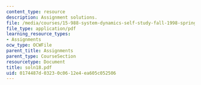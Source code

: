 ```yaml
---
content_type: resource
description: Assignment solutions.
file: /media/courses/15-988-system-dynamics-self-study-fall-1998-spring-1999/0174487d03230c0612e4ea605c052506_soln18.pdf
file_type: application/pdf
learning_resource_types:
- Assignments
ocw_type: OCWFile
parent_title: Assignments
parent_type: CourseSection
resourcetype: Document
title: soln18.pdf
uid: 0174487d-0323-0c06-12e4-ea605c052506
---
```

